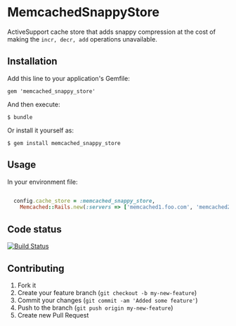 # MemcachedSnappyStore

ActiveSupport cache store that adds snappy compression at the cost of making the ```incr, decr, add``` operations unavailable. 

## Installation

Add this line to your application's Gemfile:

    gem 'memcached_snappy_store'

And then execute:

    $ bundle

Or install it yourself as:

    $ gem install memcached_snappy_store

## Usage

In your environment file:

```ruby

  config.cache_store = :memcached_snappy_store,  
    Memcached::Rails.new(:servers => ['memcached1.foo.com', 'memcached2.foo.com']) 

```

## Code status

[![Build Status](https://travis-ci.org/Shopify/memcached_store.png?branch=accept-list-of-servers-in-options)](https://travis-ci.org/Shopify/memcached_store)

## Contributing

1. Fork it
2. Create your feature branch (`git checkout -b my-new-feature`)
3. Commit your changes (`git commit -am 'Added some feature'`)
4. Push to the branch (`git push origin my-new-feature`)
5. Create new Pull Request
